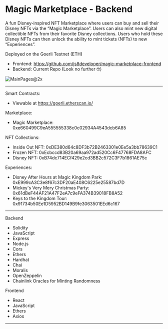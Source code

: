 # Magic Marketplace - Backend

A fun Disney-inspired NFT Marketplace where users can buy and sell their Disney NFTs via the “Magic Marketplace”. Users can also mint new digital collectible NFTs from their favorite Disney collections. Users who hold these Disney NFTs can then unlock the ability to mint tickets (NFTs) to new “Experiences”.

Deployed on the Goerli Testnet (ETH)

- Frontend: https://github.com/js8developer/magic-marketplace-frontend
- Backend: Current Repo (Look no further 🤓)

![MainPages@2x](https://user-images.githubusercontent.com/36863375/201825895-db0aa393-608a-455c-93b4-abcadd47e661.png)

-- -- -- -- -- --

Smart Contracts:
- Viewable at https://goerli.etherscan.io/

Marketplace: 
- Magic Marketplace: 0xe660499C9eA555555338c0c02934A4543dcb6A85

NFT Collections:
- Inside Out NFT: 0xDE380d64c8DF3b72B2463301e0Ee5a3bb78639C1
- Frozen NFT: 0xEcbccd83B20a69aa972ad520Cc6F47768FDA8AFC
- Disney NFT: 0xB74dc714ECf429e2cd3BB2c572C3F7b1861AE75c

Experiences:
- Disney After Hours at Magic Kingdom Park: 0xE999cA3C3e8f67c3DF20aE408C6225e25587bd7D
- Mickey's Very Mery Christmas Party: 0x61dBeF44AF21A47F2eA7c9eFA374B39018FB8A52
- Keys to the Kingdom Tour: 0x91734b50Ee1D5952BD149B9fe3063501EEd6c167

-- -- -- -- -- --

Backend
- Solidity
- JavaScript
- Express
- Node.js
- Cors
- Ethers
- Hardhat
- Chai
- Moralis
- OpenZeppelin
- Chainlink Oracles for Minting Randomness

Frontend
- React
- JavaScript
- Ethers
- Axios

-- -- -- -- -- --
